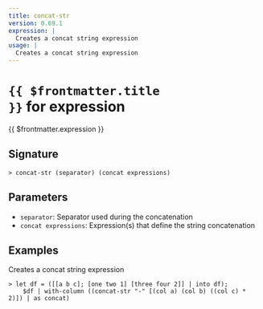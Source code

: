 ```yaml
---
title: concat-str
version: 0.69.1
expression: |
  Creates a concat string expression
usage: |
  Creates a concat string expression
---
```


# <code>{{ $frontmatter.title }}</code> for expression

<div class='command-title'>{{ $frontmatter.expression }}</div>

## Signature

```> concat-str (separator) (concat expressions)```

## Parameters

 -  `separator`: Separator used during the concatenation
 -  `concat expressions`: Expression(s) that define the string concatenation

## Examples

Creates a concat string expression
```shell
> let df = ([[a b c]; [one two 1] [three four 2]] | into df);
    $df | with-column ((concat-str "-" [(col a) (col b) ((col c) * 2)]) | as concat)
```
